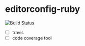# editorconfig-ruby
[![Build Status](http://img.shields.io/travis/stephengroat/editorconfig-check.svg)](https://travis-ci.org/stephengroat/editorconfig-check)

- [ ] travis
- [ ] code coverage tool
